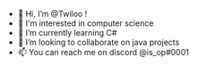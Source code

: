 - 👋 Hi, I’m @Twiloo !
- 👀 I'm interested in computer science
- 🌱 I’m currently learning C#
- 💞️ I’m looking to collaborate on java projects
- 📫 You can reach me on discord @is_op#0001
